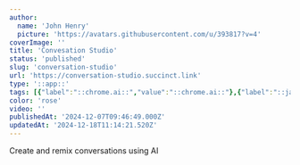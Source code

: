 ```yaml
---
author:
  name: 'John Henry'
  picture: 'https://avatars.githubusercontent.com/u/393817?v=4'
coverImage: ''
title: 'Convesation Studio'
status: 'published'
slug: 'conversation-studio'
url: 'https://conversation-studio.succinct.link'
type: '::app::'
tags: [{"label":"::chrome.ai::","value":"::chrome.ai::"},{"label":"::javascript::","value":"::javascript::"},{"label":"::react::","value":"::react::"},{"label":"::ollama::","value":"::ollama::"}]
color: 'rose'
video: ''
publishedAt: '2024-12-07T09:46:49.000Z'
updatedAt: '2024-12-18T11:14:21.520Z'
---
```


Create and remix conversations using AI